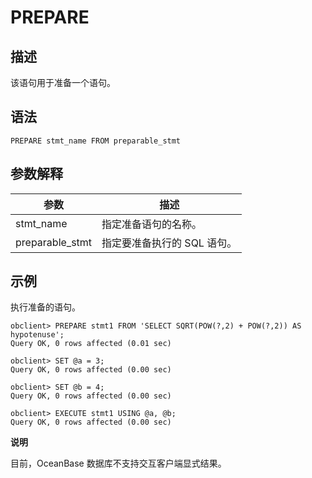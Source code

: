 PREPARE
============================



描述
-----------------------

该语句用于准备一个语句。

语法
-----------------------

```unknow
PREPARE stmt_name FROM preparable_stmt
```



参数解释
-------------------------



|       参数        |        描述        |
|-----------------|------------------|
| stmt_name       | 指定准备语句的名称。       |
| preparable_stmt | 指定要准备执行的 SQL 语句。 |



示例
-----------------------

执行准备的语句。

```unknow
obclient> PREPARE stmt1 FROM 'SELECT SQRT(POW(?,2) + POW(?,2)) AS hypotenuse';
Query OK, 0 rows affected (0.01 sec)

obclient> SET @a = 3;
Query OK, 0 rows affected (0.00 sec)

obclient> SET @b = 4;
Query OK, 0 rows affected (0.00 sec)

obclient> EXECUTE stmt1 USING @a, @b;
Query OK, 0 rows affected (0.00 sec)
```


**说明**



目前，OceanBase 数据库不支持交互客户端显式结果。
